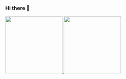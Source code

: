 ###                                                                        Hi there 👋

<!--
**IluvTheSuns2/IluvTheSuns2** is a ✨ _special_ ✨ repository because its `README.md` (this file) appears on your GitHub profile.



- 🔭 I’m currently working on TechBrudtland,BBTECH,SENAI
- 🌱 I’m currently learning Javascript,Java
- 👯 I’m looking to collaborate on everything i can,especially when it comes to problem solutions
- 🤔 I’m looking for help with to learn C++
- 💬 Ask me about Physics,Math,Portughuese,Logic,Css,
- 📫 How to reach me: glaucoscc@gmail.com
- 😄 Pronouns: your choise i don't realy mind that
- ⚡ Fun fact: My name can mean a greenish blue
-->
  <a href="https://github.com/IluvTheSuns2">
  <img height="180em" src="https://github-readme-stats.vercel.app/api?username=BigGlaucos&theme=radical&show_icons=true">
  <img height="180em" src="https://github-readme-stats.vercel.app/api/top-langs/?username=BigGlaucos&layout=compact&langs_count=7&theme=radical"/>



